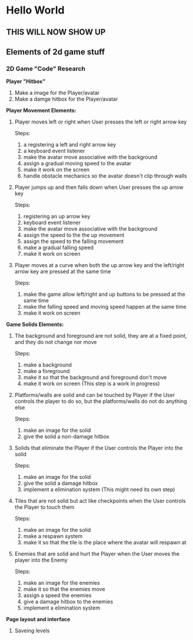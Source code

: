 # Hello World

## THIS WILL NOW SHOW UP

## Elements of 2d game stuff
### 2D Game "Code" Research

**Player "Hitbox"**

1. Make a image for the Player/avatar
2. Make a damge hitbox for the Player/avatar

**Player Movement Elements:**

1. Player moves left or right when User presses the left or right arrow key
   
   Steps:
   1. a registering a left and right arrow key
   2. a keyboard event listener
   3. make the avatar move associative with the background
   4. assign a gradual moving speed to the avatar
   5. make it work on the screen
   6. handle obstacle mechanics so the avatar doesn't clip through walls
   
2. Player jumps up and then falls down when User presses the up arrow key
 
   Steps:
   1. registering an up arrow key
   2. keyboard event listener
   3. make the avatar move associative with the background
   4. assign the speed to the the up movement
   5. assign the speed to the falling movement
   6. make a gradual falling speed
   7. make it work on screen

3. Player moves at a curve when both the up arrow key and the left/right arrow key are pressed at the same time

   Steps:
   1. make the game allow left/right and up buttons to be pressed at the same time
   2. make the falling speed and moving speed happen at the same time
   3. make it work on screen

   
**Game Solids Elements:**

1. The background and foreground are not solid, they are at a fixed point, and they do not change nor move

      Steps:
      1. make a background
      2. make a foreground
      3. make it so that the background and foreground don't move
      4. make it work on screen
   (This step is a work in progress)

2. Platforms/walls are solid and can be touched by Player if the User controls the player to do so, but the platforms/walls do not do anything else
      
      Steps:
      1. make an image for the solid
      2. give the solid a non-damage hitbox

4. Solids that eliminate the Player if the User controls the Player into the solid

      Steps:
      1. make an image for the solid
      2. give the solid a damage hitbox
      3. implement a elimination system (This might need its own step)

5. Tiles that are not solid but act like checkpoints when the User controls the Player to touch them

      Steps: 
      1. make an image for the solid
      2. make a respawn system
      3. make it so that the tile is the place where the avatar will respawn at

6. Enemies that are solid and hurt the Player when the User moves the player into the Enemy

      Steps:
      1. make an image for the enemies
      2. make it so that the enemies move
      3. assign a speed the enemies
      4. give a damage hitbox to the enemies
      5. implement a elimination system


**Page layout and interface**

1. Saveing levels 
